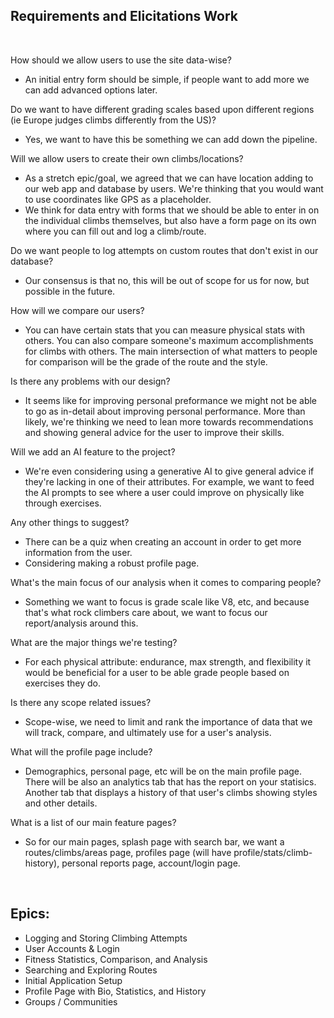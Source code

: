 
## Requirements and Elicitations Work

<br>

How should we allow users to use the site data-wise?
- An initial entry form should be simple, if people want to add more we can add advanced options later. 

Do we want to have different grading scales based upon different regions (ie Europe judges climbs differently from the US)? 
- Yes, we want to have this be something we can add down the pipeline.

Will we allow users to create their own climbs/locations?
- As a stretch epic/goal, we agreed that we can have location adding to our web app and database by users. We're thinking that you would want to use coordinates like GPS as a placeholder.
- We think for data entry with forms that we should be able to enter in on the individual climbs themselves, but also have a form page on its own where you can fill out and log a climb/route.

Do we want people to log attempts on custom routes that don't exist in our database? 
- Our consensus is that no, this will be out of scope for us for now, but possible in the future.

How will we compare our users?
- You can have certain stats that you can measure physical stats with others. You can also compare someone's maximum accomplishments for climbs with others. The main intersection of what matters to
people for comparison will be the grade of the route and the style. 

Is there any problems with our design?
- It seems like for improving personal preformance we might not be able to go as in-detail about improving personal performance. More than likely, we're thinking we need to lean more towards recommendations
and showing general advice for the user to improve their skills. 

Will we add an AI feature to the project?
- We're even considering using a generative AI to give general advice if they're lacking in one of their attributes. For example, we want to feed the AI prompts to see where a user could improve on physically like through exercises.

Any other things to suggest?
- There can be a quiz when creating an account in order to get more information from the user.
- Considering making a robust profile page.

What's the main focus of our analysis when it comes to comparing people?
- Something we want to focus is grade scale like V8, etc, and because that's what rock climbers care about, we want to focus our report/analysis around this. 

What are the major things we're testing?
- For each physical attribute: endurance, max strength, and flexibility it would be beneficial for a user to be able grade people based on exercises they do.

Is there any scope related issues?
- Scope-wise, we need to limit and rank the importance of data that we will track, compare, and ultimately use for a user's analysis. 

What will the profile page include?
- Demographics, personal page, etc will be on the main profile page. There will be also an analytics tab that has the report on your statisics. Another tab that displays a history of that user's climbs showing styles and other details. 

What is a list of our main feature pages?
- So for our main pages, splash page with search bar, we want a routes/climbs/areas page, profiles page (will have profile/stats/climb-history), personal reports page, account/login page.

<br>

## Epics:
- Logging and Storing Climbing Attempts
- User Accounts & Login
- Fitness Statistics, Comparison, and Analysis
- Searching and Exploring Routes
- Initial Application Setup
- Profile Page with Bio, Statistics, and History
- Groups / Communities